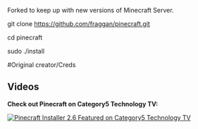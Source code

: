 Forked to keep up with new versions of Minecraft Server.

git clone https://github.com/fraggan/pinecraft.git

cd pinecraft

sudo ./install

#Original creator/Creds
## Videos

**Check out Pinecraft on Category5 Technology TV:**

[![Pinecraft Installer 2.6 Featured on Category5 Technology TV](https://img.youtube.com/vi/1A4FtaiNkrg/0.jpg)](https://www.youtube.com/watch?v=1A4FtaiNkrg)

